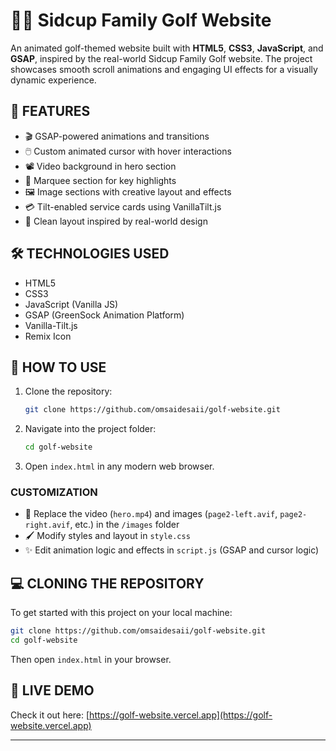 # 🏌️‍♂️ Sidcup Family Golf Website

An animated golf-themed website built with **HTML5**, **CSS3**, **JavaScript**, and **GSAP**, inspired by the real-world Sidcup Family Golf website. The project showcases smooth scroll animations and engaging UI effects for a visually dynamic experience.


## 🚀 FEATURES

- 🎬 GSAP-powered animations and transitions
- 🖱️ Custom animated cursor with hover interactions
- 📽️ Video background in hero section
- 🧾 Marquee section for key highlights
- 🖼️ Image sections with creative layout and effects
- 💳 Tilt-enabled service cards using VanillaTilt.js
- 🎨 Clean layout inspired by real-world design

## 🛠️ TECHNOLOGIES USED

- HTML5  
- CSS3  
- JavaScript (Vanilla JS)  
- GSAP (GreenSock Animation Platform)  
- Vanilla-Tilt.js  
- Remix Icon  

## 🔧 HOW TO USE

1. Clone the repository:
   ```bash
   git clone https://github.com/omsaidesaii/golf-website.git
   ```

2. Navigate into the project folder:
   ```bash
   cd golf-website
   ```

3. Open `index.html` in any modern web browser.

### **CUSTOMIZATION**

- 🎥 Replace the video (`hero.mp4`) and images (`page2-left.avif`, `page2-right.avif`, etc.) in the `/images` folder
- 🖌️ Modify styles and layout in `style.css`
- ✨ Edit animation logic and effects in `script.js` (GSAP and cursor logic)

## 💻 CLONING THE REPOSITORY

To get started with this project on your local machine:

```bash
git clone https://github.com/omsaidesaii/golf-website.git
cd golf-website
```

Then open `index.html` in your browser.

## 📌 LIVE DEMO

Check it out here: [https://golf-website.vercel.app](https://golf-website.vercel.app) <!-- Replace with your actual live link -->

---
